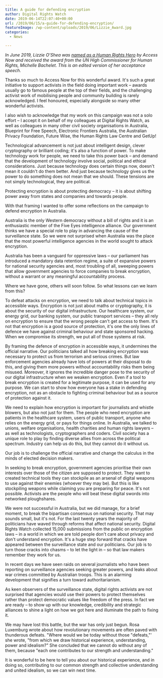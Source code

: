 ```yaml
---
title: A guide for defending encryption
author: Digital Rights Watch
date: 2019-06-14T22:07:40+00:00
url: /2019/06/15/a-guide-for-defending-encryption/
featureImage: /wp-content/uploads/2019/06/Lizzie_Award.jpg
categories:
  - News

---
```

_In June 2019, Lizzie O'Shea was [named as a Human Rights Hero][1] by Access Now and received the award from the UN High Commissioner for Human Rights, Michelle Bachelet. This is an edited version of her acceptance speech._

Thanks so much to Access Now for this wonderful award. It's such a great initiative to support activists in the field doing important work – awards usually go to famous people at the top of their fields, and the challenging activist work of mobilising people and community building is rarely acknowledged. I feel honoured, especially alongside so many other wonderful activists.

I also wish to acknowledge that my work on this campaign was not a solo effort – I accept it on behalf of my colleagues at Digital Rights Watch, as well as colleagues in many other civil society organisations in Australia, Blueprint for Free Speech, Electronic Frontiers Australia, the Australian Privacy Foundation, Future Wise, the Human Rights Law Centre and GetUp!

Technological advancement is not just about intelligent design, clever cryptography or brilliant coding; it's also a function of power. To make technology work for people, we need to take this power back – and demand that the development of technology involve social, political and ethical considerations. Just because technology does certain things now, doesn't mean it couldn't do them better. And just because technology gives us the power to do something does not mean that we should. These tensions are not simply technological, they are political.

Protecting encryption is about protecting democracy – it is about shifting power away from states and companies and towards people.

With that framing I wanted to offer some reflections on the campaign to defend encryption in Australia.

Australia is the only Western democracy without a bill of rights and it is an enthusiastic member of the Five Eyes intelligence alliance. Our government thinks we have a special role to play in advancing the cause of the surveillance state. So we were not surprised when Australia was the place that the most powerful intelligence agencies in the world sought to attack encryption.

Australia has been a vanguard for oppressive laws – our parliament has introduced a mandatory data retention regime, a suite of expansive powers for national security agencies and, most troubling of all, sweeping powers that allow government agencies to force companies to break encryption, without a warrant or any meaningful accountability process.

Where we have gone, others will soon follow. So what lessons can we learn from this?

To defeat attacks on encryption, we need to talk about technical topics in accessible ways. Encryption is not just about maths or cryptography, it is about the security of our digital infrastructure. Our healthcare system, our energy grid, our banking system, our public transport services – they all rely on encryption to ensure that the wrong people can't get access to them. It's not that encryption is a good source of protection, it's one the only lines of defence we have against criminal behaviour and state sponsored hacking. When we compromise its strength, we put all of those systems at risk.

By framing the defence of encryption in accessible ways, it undermines the official narrative. Our politicians talked all how breaking encryption was necessary to protect us from terrorism and serious crimes. But law enforcement agencies already have lots of powers at their disposal to do this, and giving them more powers without accountability risks them being misused. Moreover, it ignores the incredible danger pose to the security of our digital infrastructure when we weaken encryption. Even if a tool to break encryption is created for a legitimate purpose, it can be used for any purpose. We can start to show how everyone has a stake in defending encryption, not as an obstacle to fighting criminal behaviour but as a source of protection against it.

We need to explain how encryption is important for journalists and whistle blowers, but also not just for them. The people who need encryption are patients in the healthcare system, users of public transport, anyone who relies on the energy grid, or pays for things online. In Australia, we talked to unions, welfare organisations, health charities and human rights lawyers – as well as technologists, cryptographers and coders. Civil society has a unique role to play by finding diverse allies from across the political spectrum. Industry can help us do this, but they cannot do it without us.

Our job is to challenge the official narrative and change the calculus in the minds of elected decision makers.

In seeking to break encryption, government agencies prioritise their own interests over those of the citizen are supposed to protect. They want to created technical tools they can stockpile as an arsenal of digital weapons to use against their enemies (whoever they may be). But this is like stockpiling weapons while claiming you are preparing for peace. It's not possible. Activists are the people who will beat these digital swords into networked ploughshares.

We were not successful in Australia, but we did manage, for a brief moment, to break the bipartisan consensus on national security. That may sounds small, but it's not. For the last twenty years the majority of politicians have waved through reforms that affect national security. Digital Rights Watch collected 15,000 submissions from the public on encryption laws – in a world in which we are told people don't care about privacy and don't understand encryption. It's a huge step forward that cracks have appeared between the surveillance state and our politicians. Our job is to turn those cracks into chasms – to let the light in – so that law makers remember they work for us.

In recent days we have seen raids on several journalists who have been reporting on surveillance agencies seeking greater powers, and leaks about war crimes committed by Australian troops. This is an alarming development that signifies a turn toward authoritarianism.

As keen observers of the surveillance state, digital rights activists are not surprised that agencies would use their powers to protect themselves rather than protect democratic values like freedom of the press. In fact we are ready – to show up with our knowledge, credibility and strategic alliances to shine a light on how we got here and illuminate the path to fixing it.

We may have lost this battle, but the war has only just begun. Rosa Luxemburg wrote about how revolutionary movements are often paved with thunderous defeats. "Where would we be today without those "defeats,"' she wrote, "from which we draw historical experience, understanding, power and idealism?" She concluded that we cannot do without any of them, because "each one contributes to our strength and understanding."

It is wonderful to be here to tell you about our historical experience, and in doing so, contributing to our common strength and collective understanding and united idealism, so we can win next time.

 [1]: https://www.accessnow.org/heroes-villains-awards/

